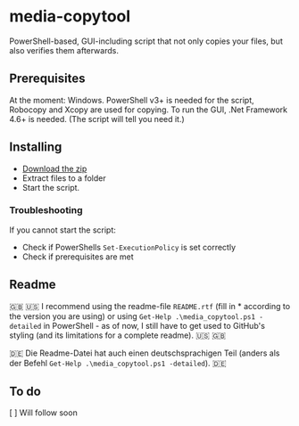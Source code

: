 # media-copytool
PowerShell-based, GUI-including script that not only copies your files, but also verifies them afterwards.

## Prerequisites
At the moment: Windows. PowerShell v3+ is needed for the script, Robocopy and Xcopy are used for copying.
To run the GUI, .Net Framework 4.6+ is needed. (The script will tell you need it.)

## Installing
* [Download the zip](https://github.com/flolilo/media-copytool/archive/master.zip)
* Extract files to a folder
* Start the script.

### Troubleshooting
If you cannot start the script:
* Check if PowerShells `Set-ExecutionPolicy` is set correctly
* Check if prerequisites are met

## Readme
:uk: :us: I recommend using the readme-file `README.rtf` (fill in * according to the version you are using) or using `Get-Help .\media_copytool.ps1 -detailed` in PowerShell - as of now, I still have to get used to GitHub's styling (and its limitations for a complete readme). :us: :uk:

:de: Die Readme-Datei hat auch einen deutschsprachigen Teil (anders als der Befehl `Get-Help .\media_copytool.ps1 -detailed`). :de:

## To do
[ ] Will follow soon
